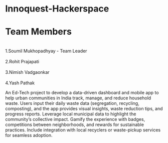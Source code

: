 # Innoquest-Hackerspace
# Team Members
<p>
  <br>1.Soumil Mukhopadhyay - Team Leader</br>
  <br>2.Rohit Prajapati</br>
  <br>3.Nimish Vadgaonkar</br>
  <br>4.Yash Pathak</br>
</p>
An Ed-Tech project to develop a data-driven dashboard and mobile app to help urban communities in India track, manage, and reduce household waste. Users input their daily waste data (segregation, recycling, composting), and the app provides visual insights, waste reduction tips, and progress reports. Leverage local municipal data to highlight the community’s collective impact. Gamify the experience with badges, competitions between neighborhoods, and rewards for sustainable practices. Include integration with local recyclers or waste-pickup services for seamless adoption.
